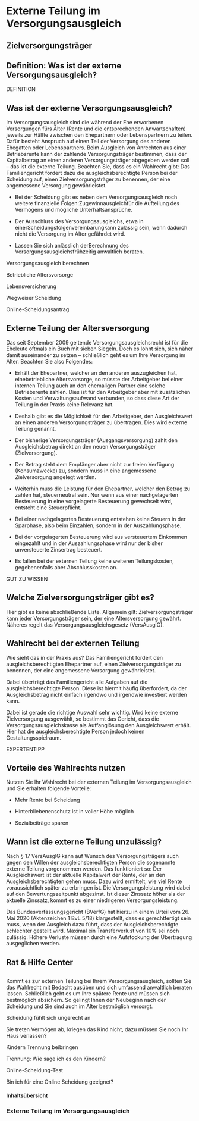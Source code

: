 # Externe Teilung im Versorgungsausgleich

## Zielversorgungsträger

## Definition: Was ist der externe Versorgungsausgleich?

DEFINITION

## Was ist der externe Versorgungsausgleich?

Im Versorgungsausgleich sind die während der Ehe erworbenen Versorgungen fürs Alter (Rente und die entsprechenden Anwartschaften) jeweils zur Hälfte zwischen den Ehepartnern oder Lebenspartnern zu teilen. Dafür besteht Anspruch auf einen Teil der Versorgung des anderen Ehegatten oder Lebenspartners. Beim Ausgleich von Anrechten aus einer Betriebsrente kann der zahlende Versorgungsträger bestimmen, dass der Kapitalbetrag an einen anderen Versorgungsträger abgegeben werden soll – das ist die externe Teilung. Beachten Sie, dass es ein Wahlrecht gibt: Das Familiengericht fordert dazu die ausgleichsberechtigte Person bei der Scheidung auf, einen Zielversorgungsträger zu benennen, der eine angemessene Versorgung gewährleistet.

- Bei der Scheidung gibt es neben dem Versorgungsausgleich noch weitere finanzielle Folgen:Zugewinnausgleichfür die Aufteilung des Vermögens und mögliche Unterhaltsansprüche.

- Der Ausschluss des Versorgungsausgleichs, etwa in einerScheidungsfolgenvereinbarungkann zulässig sein, wenn dadurch nicht die Versorgung im Alter gefährdet wird.

- Lassen Sie sich anlässlich derBerechnung des Versorgungsausgleichsfrühzeitig anwaltlich beraten.

Versorgungsausgleich berechnen

Betriebliche Altersvorsorge

Lebensversicherung

Wegweiser Scheidung

Online-Scheidungsantrag

## Externe Teilung der Altersversorgung

Das seit September 2009 geltende Versorgungsausgleichsrecht ist für die Eheleute oftmals ein Buch mit sieben Siegeln. Doch es lohnt sich, sich näher damit auseinander zu setzen – schließlich geht es um Ihre Versorgung im Alter. Beachten Sie also Folgendes:

- Erhält der Ehepartner, welcher an den anderen auszugleichen hat, einebetriebliche Altersvorsorge, so müsste der Arbeitgeber bei einer internen Teilung auch an den ehemaligen Partner eine solche Betriebsrente zahlen. Dies ist für den Arbeitgeber aber mit zusätzlichen Kosten und Verwaltungsaufwand verbunden, so dass diese Art der Teilung in der Praxis keine Relevanz hat.

- Deshalb gibt es die Möglichkeit für den Arbeitgeber, den Ausgleichswert an einen anderen Versorgungsträger zu übertragen. Dies wird externe Teilung genannt.

- Der bisherige Versorgungsträger (Ausgangsversorgung) zahlt den Ausgleichsbetrag direkt an den neuen Versorgungsträger (Zielversorgung).

- Der Betrag steht dem Empfänger aber nicht zur freien Verfügung (Konsumzwecke) zu, sondern muss in eine angemessene Zielversorgung angelegt werden.

- Weiterhin muss die Leistung für den Ehepartner, welcher den Betrag zu zahlen hat, steuerneutral sein. Nur wenn aus einer nachgelagerten Besteuerung in eine vorgelagerte Besteuerung gewechselt wird, entsteht eine Steuerpflicht.

- Bei einer nachgelagerten Besteuerung entstehen keine Steuern in der Sparphase, also beim Einzahlen, sondern in der Auszahlungsphase.

- Bei der vorgelagerten Besteuerung wird aus versteuertem Einkommen eingezahlt und in der Auszahlungsphase wird nur der bisher unversteuerte Zinsertrag besteuert.

- Es fallen bei der externen Teilung keine weiteren Teilungskosten, gegebenenfalls aber Abschlusskosten an.

GUT ZU WISSEN

## Welche Zielversorgungsträger gibt es?

Hier gibt es keine abschließende Liste. Allgemein gilt: Zielversorgungsträger kann jeder Versorgungsträger sein, der eine Altersversorgung gewährt. Näheres regelt das Versorgungsausgleichsgesetz (VersAusglG).

## Wahlrecht bei der externen Teilung

Wie sieht das in der Praxis aus? Das Familiengericht fordert den ausgleichsberechtigten Ehepartner auf, einen Zielversorgungsträger zu benennen, der eine angemessene Versorgung gewährleistet.

Dabei überträgt das Familiengericht alle Aufgaben auf die ausgleichsberechtigte Person. Diese ist hiermit häufig überfordert, da der Ausgleichsbetrag nicht einfach irgendwo und irgendwie investiert werden kann.

Dabei ist gerade die richtige Auswahl sehr wichtig. Wird keine externe Zielversorgung ausgewählt, so bestimmt das Gericht, dass die Versorgungsausgleichskasse als Auffanglösung den Ausgleichswert erhält. Hier hat die ausgleichsberechtigte Person jedoch keinen Gestaltungsspielraum.

EXPERTENTIPP

## Vorteile des Wahlrechts nutzen

Nutzen Sie Ihr Wahlrecht bei der externen Teilung im Versorgungsausgleich und Sie erhalten folgende Vorteile:

- Mehr Rente bei Scheidung

- Hinterbliebenenschutz ist in voller Höhe möglich

- Sozialbeiträge sparen

## Wann ist die externe Teilung unzulässig?

Nach § 17 VersAusglG kann auf Wunsch des Versorgungsträgers auch gegen den Willen der ausgleichsberechtigten Person die sogenannte externe Teilung vorgenommen werden. Das funktioniert so: Der Ausgleichswert ist der aktuelle Kapitalwert der Rente, der an den Ausgleichsberechtigten gehen muss. Dazu wird ermittelt, wie viel Rente voraussichtlich später zu erbringen ist. Die Versorgungsleistung wird dabei auf den Bewertungszeitpunkt abgezinst. Ist dieser Zinssatz höher als der aktuelle Zinssatz, kommt es zu einer niedrigeren Versorgungsleistung.

Das Bundesverfassungsgericht (BVerfG) hat hierzu in einem Urteil vom 26. Mai 2020 (Aktenzeichen 1 BvL 5/18) klargestellt, dass es gerechtfertigt sein muss, wenn der Ausgleich dazu führt, dass der Ausgleichsberechtigte schlechter gestellt wird. Maximal ein Transferverlust von 10% sei noch zulässig. Höhere Verluste müssen durch eine Aufstockung der Übertragung ausgeglichen werden.

## Rat & Hilfe Center

## 

Kommt es zur externen Teilung bei Ihrem Versorgungsausgleich, sollten Sie das Wahlrecht mit Bedacht ausüben und sich umfassend anwaltlich beraten lassen. Schließlich geht es um Ihre spätere Rente und müssen sich bestmöglich absichern. So gelingt Ihnen der Neubeginn nach der Scheidung und Sie sind auch im Alter bestmöglich versorgt.

Scheidung fühlt sich ungerecht an

Sie treten Vermögen ab, kriegen das Kind nicht, dazu müssen Sie noch Ihr Haus verlassen?

Kindern Trennung beibringen

Trennung: Wie sage ich es den Kindern?

Online-Scheidung-Test

Bin ich für eine Online Scheidung geeignet?

#### Inhaltsübersicht

### Externe Teilung im Versorgungsausgleich